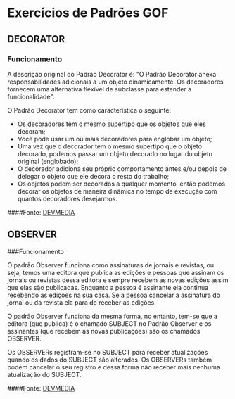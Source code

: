 # Exercícios de Padrões GOF

## DECORATOR
### Funcionamento

<p>
A descrição original do Padrão Decorator é: "O Padrão Decorator anexa responsabilidades adicionais a um objeto dinamicamente. Os decoradores fornecem uma alternativa flexível de subclasse para estender a funcionalidade".

O Padrão Decorator tem como característica o seguinte:
<ul>
<li>
Os decoradores têm o mesmo supertipo que os objetos que eles decoram;
</li>
<li>
Você pode usar um ou mais decoradores para englobar um objeto;
</li>
<li>
Uma vez que o decorador tem o mesmo supertipo que o objeto decorado, podemos passar um objeto decorado no lugar do objeto original (englobado);
</li>
<li>
O decorador adiciona seu próprio comportamento antes e/ou depois de delegar o objeto que ele decora o resto do trabalho;
</li>
<li>
Os objetos podem ser decorados a qualquer momento, então podemos decorar os objetos de maneira dinâmica no tempo de execução com quantos decoradores desejarmos.
</li>
</ul>
</p>
####Fonte: <a href="https://www.devmedia.com.br/padrao-de-projeto-decorator-em-java/26238">DEVMEDIA</a>


## OBSERVER
###Funcionamento

<p>
O padrão Observer funciona como assinaturas de jornais e revistas, ou seja, temos uma editora que publica as edições e pessoas que assinam os jornais ou revistas dessa editora e sempre recebem as novas edições assim que elas são publicadas. Enquanto a pessoa é assinante ela continua recebendo as edições na sua casa. Se a pessoa cancelar a assinatura do jornal ou da revista ela para de receber as edições.

O padrão Observer funciona da mesma forma, no entanto, tem-se que a editora (que publica) é o chamado SUBJECT no Padrão Observer e os assinantes (que recebem as novas publicações) são os chamados OBSERVER.

Os OBSERVERs registram-se no SUBJECT para receber atualizações quando os dados do SUBJECT são alterados. Os OBSERVERs também podem cancelar o seu registro e dessa forma não receber mais nenhuma atualização do SUBJECT.
</p>

####Fonte: <a href="https://www.devmedia.com.br/padrao-de-projeto-observer-em-java/26163">DEVMEDIA</a>
